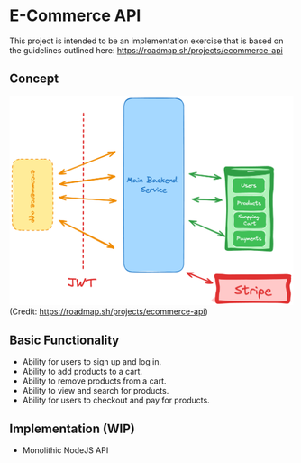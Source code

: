 # E-Commerce API

This project is intended to be an implementation exercise that is based on the guidelines outlined here: https://roadmap.sh/projects/ecommerce-api

## Concept
![alt text](image.png)
(Credit: https://roadmap.sh/projects/ecommerce-api)

## Basic Functionality

* Ability for users to sign up and log in.
* Ability to add products to a cart.
* Ability to remove products from a cart.
* Ability to view and search for products.
* Ability for users to checkout and pay for products.

## Implementation (WIP)

* Monolithic NodeJS API